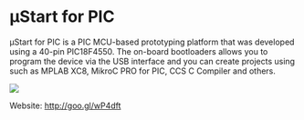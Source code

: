 # μStart for PIC
μStart for PIC is a PIC MCU-based prototyping platform that was developed using a 40-pin PIC18F4550. The on-board bootloaders allows you to program the device via the USB interface and you can create projects using such as MPLAB XC8, MikroC PRO for PIC, CCS C Compiler and others.

<img align="center" src="http://www.embarcados.com.br/wp-content/uploads/2015/03/destaque.jpg">

Website: http://goo.gl/wP4dft
